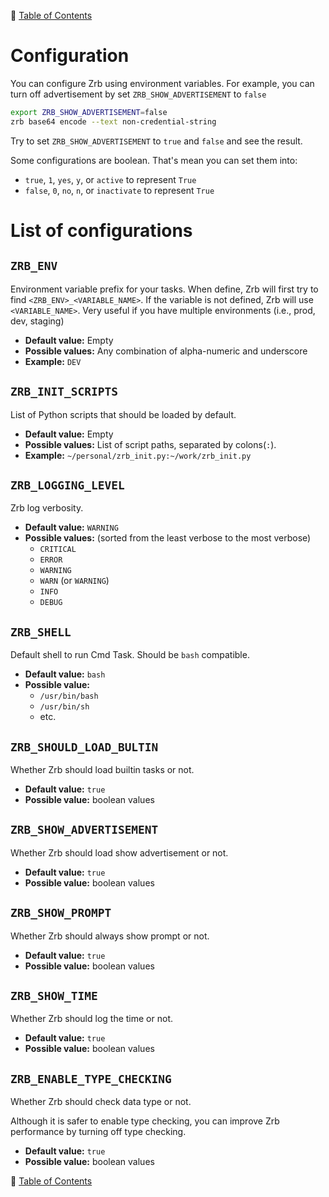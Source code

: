 🔖 [Table of Contents](README.md)

# Configuration

You can configure Zrb using environment variables. For example, you can turn off advertisement by set `ZRB_SHOW_ADVERTISEMENT` to `false`

```bash
export ZRB_SHOW_ADVERTISEMENT=false
zrb base64 encode --text non-credential-string
```

Try to set `ZRB_SHOW_ADVERTISEMENT` to `true` and `false` and see the result.

Some configurations are boolean. That's mean you can set them into:

- `true`, `1`, `yes`, `y`, or `active` to represent `True`
- `false`, `0`, `no`, `n`, or `inactivate` to represent `True`

# List of configurations

## `ZRB_ENV`

Environment variable prefix for your tasks. When define, Zrb will first try to find `<ZRB_ENV>_<VARIABLE_NAME>`. If the variable is not defined, Zrb will use `<VARIABLE_NAME>`. Very useful if you have multiple environments (i.e., prod, dev, staging)

- __Default value:__ Empty
- __Possible values:__ Any combination of alpha-numeric and underscore
- __Example:__ `DEV`

## `ZRB_INIT_SCRIPTS`

List of Python scripts that should be loaded by default.

- __Default value:__ Empty
- __Possible values:__ List of script paths, separated by colons(`:`).
- __Example:__ `~/personal/zrb_init.py:~/work/zrb_init.py`

## `ZRB_LOGGING_LEVEL`

Zrb log verbosity.

- __Default value:__ `WARNING`
- __Possible values:__ (sorted from the least verbose to the most verbose)
    - `CRITICAL`
    - `ERROR`
    - `WARNING`
    - `WARN` (or `WARNING`)
    - `INFO`
    - `DEBUG`

## `ZRB_SHELL`

Default shell to run Cmd Task. Should be `bash` compatible.

- __Default value:__ `bash`
- __Possible value:__
    - `/usr/bin/bash`
    - `/usr/bin/sh` 
    - etc.

## `ZRB_SHOULD_LOAD_BULTIN`

Whether Zrb should load builtin tasks or not.

- __Default value:__ `true`
- __Possible value:__ boolean values

## `ZRB_SHOW_ADVERTISEMENT`

Whether Zrb should load show advertisement or not.

- __Default value:__ `true`
- __Possible value:__ boolean values

## `ZRB_SHOW_PROMPT`

Whether Zrb should always show prompt or not.

- __Default value:__ `true`
- __Possible value:__ boolean values

## `ZRB_SHOW_TIME`

Whether Zrb should log the time or not.

- __Default value:__ `true`
- __Possible value:__ boolean values

## `ZRB_ENABLE_TYPE_CHECKING`

Whether Zrb should check data type or not.

Although it is safer to enable type checking, you can improve Zrb performance by turning off type checking.

- __Default value:__ `true`
- __Possible value:__ boolean values


🔖 [Table of Contents](README.md)
